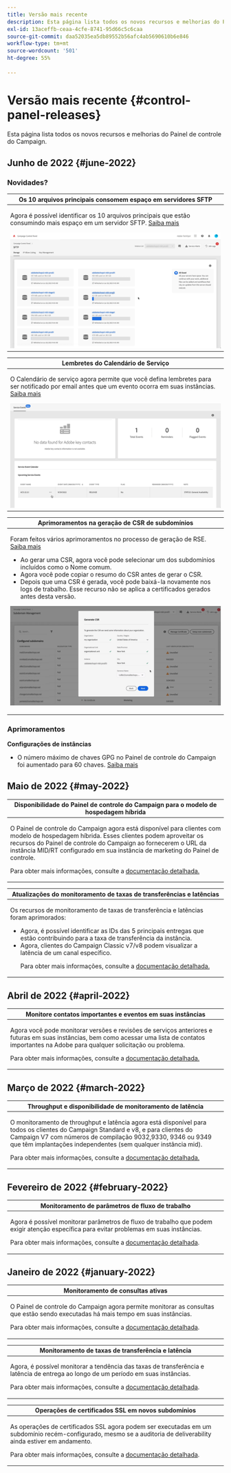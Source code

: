 ```yaml
---
title: Versão mais recente
description: Esta página lista todos os novos recursos e melhorias do Painel de controle do Campaign
exl-id: 13aceffb-ceaa-4cfe-8741-95d66c5c6caa
source-git-commit: daa52035ea5db89552b56afc4ab5690610b6e846
workflow-type: tm+mt
source-wordcount: '501'
ht-degree: 55%

---
```


# Versão mais recente {#control-panel-releases}

Esta página lista todos os novos recursos e melhorias do Painel de controle do Campaign.

## Junho de 2022 {#june-2022}

### Novidades?

<table>
<thead>
<tr>
<th><strong>Os 10 arquivos principais consomem espaço em servidores SFTP</strong><br/></th>
</tr>
</thead>
<tbody>
<tr>
<td>
<p>Agora é possível identificar os 10 arquivos principais que estão consumindo mais espaço em um servidor SFTP. <a href="../sftp/using/sftp-storage-management.md">Saiba mais</a></p>
<img src="../assets/do-not-localize/sftp.gif"/>
</td>
</tr>
</tbody>
</table>

<table>
<thead>
<tr>
<th><strong>Lembretes do Calendário de Serviço</strong><br/></th>
</tr>
</thead>
<tbody>
<tr>
<td>
<p>O Calendário de serviço agora permite que você defina lembretes para ser notificado por email antes que um evento ocorra em suas instâncias. <a href="../service-events/service-events.md">Saiba mais</a></p>
<img src="../assets/do-not-localize/reminders.gif"/>
</td>
</tr>
</tbody>
</table>

<table>
<thead>
<tr>
<th><strong>Aprimoramentos na geração de CSR de subdomínios</strong><br/></th>
</tr>
</thead>
<tbody>
<tr>
<td>
<p>Foram feitos vários aprimoramentos no processo de geração de RSE. <a href="../subdomains-certificates/using/renewing-subdomain-certificate.md">Saiba mais</a></p><ul><li>Ao gerar uma CSR, agora você pode selecionar um dos subdomínios incluídos como o Nome comum.</li><li>Agora você pode copiar o resumo do CSR antes de gerar o CSR.</li><li>Depois que uma CSR é gerada, você pode baixá-la novamente nos logs de trabalho. Esse recurso não se aplica a certificados gerados antes desta versão.</li></ul><p>
<img src="../assets/do-not-localize/CSR.gif"/>
</td>
</tr>
</tbody>
</table>

### Aprimoramentos

**Configurações de instâncias**

* O número máximo de chaves GPG no Painel de controle do Campaign foi aumentado para 60 chaves. [Saiba mais](../instances-settings/using/gpg-keys-management.md)

## Maio de 2022 {#may-2022}

<table>
<thead>
<tr>
<th><strong>Disponibilidade do Painel de controle do Campaign para o modelo de hospedagem híbrida</strong><br/></th>
</tr>
</thead>
<tbody>
<tr>
<td>
<p>O Painel de controle do Campaign agora está disponível para clientes com modelo de hospedagem híbrida. Esses clientes podem aproveitar os recursos do Painel de controle do Campaign ao fornecerem o URL da instância MID/RT configurado em sua instância de marketing do Painel de controle.</p><p>Para obter mais informações, consulte a <a href="../instances-settings/using/external-accounts.md">documentação detalhada.</a></p>
</td>
</tr>
</tbody>
</table>

<table>
<thead>
<tr>
<th><strong>Atualizações do monitoramento de taxas de transferências e latências</strong><br/></th>
</tr>
</thead>
<tbody>
<tr>
<td>
<p>Os recursos de monitoramento de taxas de transferência e latências foram aprimorados:<ul><li>Agora, é possível identificar as IDs das 5 principais entregas que estão contribuindo para a taxa de transferência da instância.</li><li>Agora, clientes do Campaign Classic v7/v8 podem visualizar a latência de um canal específico.</p></li><p>Para obter mais informações, consulte a <a href="../performance-monitoring/using/thoughputs-latencies.md">documentação detalhada.</a></p>
</td>
</tr>
</tbody>
</table>


## Abril de 2022 {#april-2022}

<table>
<thead>
<tr>
<th><strong>Monitore contatos importantes e eventos em suas instâncias</strong><br/></th>
</tr>
</thead>
<tbody>
<tr>
<td>
<p>Agora você pode monitorar versões e revisões de serviços anteriores e futuras em suas instâncias, bem como acessar uma lista de contatos importantes na Adobe para qualquer solicitação ou problema.</p><p>Para obter mais informações, consulte a <a href="../service-events/service-events.md">documentação detalhada.</a></p>
</td>
</tr>
</tbody>
</table>

## Março de 2022 {#march-2022}

<table>
<thead>
<tr>
<th><strong>Throughput e disponibilidade de monitoramento de latência</strong><br/></th>
</tr>
</thead>
<tbody>
<tr>
<td>
<p>O monitoramento de throughput e latência agora está disponível para todos os clientes do Campaign Standard e v8, e para clientes do Campaign V7 com números de compilação 9032,9330, 9346 ou 9349 que têm implantações independentes (sem qualquer instância mid).</p><p>Para obter mais informações, consulte a <a href="../performance-monitoring/using/thoughputs-latencies.md">documentação detalhada.</a></p>
</td>
</tr>
</tbody>
</table>

## Fevereiro de 2022 {#february-2022}

<table>
<thead>
<tr>
<th><strong>Monitoramento de parâmetros de fluxo de trabalho</strong><br/></th>
</tr>
</thead>
<tbody>
<tr>
<td>
<p>Agora é possível monitorar parâmetros de fluxo de trabalho que podem exigir atenção específica para evitar problemas em suas instâncias. </p><p>Para obter mais informações, consulte a <a href="../performance-monitoring/using/workflow-monitoring.md">documentação detalhada</a>.</p>
</td>
</tr>
</tbody>
</table>

## Janeiro de 2022 {#january-2022}

<table>
<thead>
<tr>
<th><strong>Monitoramento de consultas ativas</strong><br/></th>
</tr>
</thead>
<tbody>
<tr>
<td>
<p>O Painel de controle do Campaign agora permite monitorar as consultas que estão sendo executadas há mais tempo em suas instâncias.</p><p>Para obter mais informações, consulte a <a href="../performance-monitoring/using/database-active-queries.md">documentação detalhada</a>.</p>
</td>
</tr>
</tbody>
</table>

<table>
<thead>
<tr>
<th><strong>Monitoramento de taxas de transferência e latência</strong><br/></th>
</tr>
</thead>
<tbody>
<tr>
<td>
<p>Agora, é possível monitorar a tendência das taxas de transferência e latência de entrega ao longo de um período em suas instâncias.</p><p>Para obter mais informações, consulte a <a href="../performance-monitoring/using/thoughputs-latencies.md">documentação detalhada</a>.</p>
</td>
</tr>
</tbody>
</table>

<table>
<thead>
<tr>
<th><strong>Operações de certificados SSL em novos subdomínios</strong><br/></th>
</tr>
</thead>
<tbody>
<tr>
<td>
<p>As operações de certificados SSL agora podem ser executadas em um subdomínio recém-configurado, mesmo se a auditoria de deliverability ainda estiver em andamento.</p><p>Para obter mais informações, consulte a <a href="../subdomains-certificates/using/renewing-subdomain-certificate.md">documentação detalhada</a>.</p>
</td>
</tr>
</tbody>
</table>
